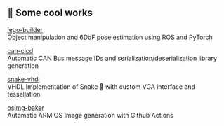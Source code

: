 ## :briefcase: Some cool works

[lego-builder](https://github.com/zabealbe/lego_builder) \
Object manipulation and 6DoF pose estimation using ROS and PyTorch

[can-cicd](https://github.com/eagletrt/can-cicd) \
Automatic CAN Bus message IDs and serialization/deserialization library generation

[snake-vhdl](https://github.com/zabealbe/snake-vhdl) \
VHDL Implementation of Snake :snake: with custom VGA interface and tessellation

[osimg-baker](https://github.com/eagletrt/osimg-baker) \
Automatic ARM OS Image generation with Github Actions
